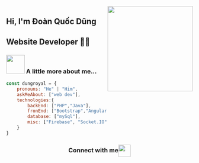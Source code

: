 <img align='right' src="https://media.giphy.com/media/M9gbBd9nbDrOTu1Mqx/giphy.gif" width="230">

## Hi, I'm Đoàn Quốc Dũng 
## Website Developer 👨‍💻

### <img src="https://media.giphy.com/media/VgCDAzcKvsR6OM0uWg/giphy.gif" width="50"> A little more about me...  

```javascript
const dungroyal = {
    pronouns: "He" | "Him",
    askMeAbout: ["web dev"],
    technologies:{
        backEnd: ["PHP","Java"],
        fronEnd: ["Bootstrap","AngularJS","VueJS","HTML&CSS"],
        database: ["mySql"],
        misc: ["Firebase", "Socket.IO"]
    }
}
```

<div align="center">
  <h3 align="center">Connect with me<img align="center" src="https://github.com/rajput2107/rajput2107/blob/master/Assets/Handshake.gif" height="33px" /></h3> 
</div>
